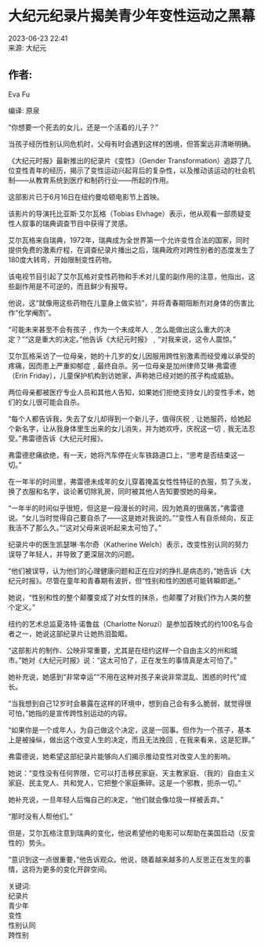 # 大纪元纪录片揭美青少年变性运动之黑幕

2023-06-23 22:41  
来源: 大纪元  

## 作者:  
Eva Fu  

编译: 原泉  

“你想要一个死去的女儿，还是一个活着的儿子？”

当孩子经历性别认同危机时，父母有时会遇到这样的困境，但答案远非清晰明确。

《大纪元时报》最新推出的纪录片《变性》（Gender Transformation）追踪了几位变性青年的经历，揭示了变性运动兴起背后的复杂性，以及推动该运动的社会机制——从教育系统到医疗和制药行业——所起的作用。

这部影片已于6月16日在纽约曼哈顿电影节上首映。

该影片的导演托比亚斯‧艾尔瓦格（Tobias Elvhage）表示，他从观看一部质疑变性人叙事的瑞典调查节目中获得了灵感。

艾尔瓦格来自瑞典，1972年，瑞典成为全世界第一个允许变性合法的国家，同时提供免费的激素疗程，在调查纪录片播出之后，瑞典政府对跨性别者的态度发生了180度大转弯，开始限制变性药物。

该电视节目引起了艾尔瓦格对变性药物和手术对儿童的副作用的注意，他指出，这些副作用是不可逆的，而且鲜少有报导。

他说，这“就像用这些药物在儿童身上做实验”，并将青春期阻断剂对身体的伤害比作“化学阉割”。

“可能未来甚至不会有孩子﹐作为一个未成年人﹐怎么能做出这么重大的决定？”“这是重大的决定。”他告诉《大纪元时报》﹐“对我来说，这令人震惊。”

艾尔瓦格采访了一位母亲，她的十几岁的女儿因服用跨性别激素而经受难以承受的疼痛，因而患上严重抑郁症﹐最终自杀。另一位母亲是加州律师艾琳‧弗雷德（Erin Friday），儿童保护机构到访她家，声称她已经对她的孩子构成威胁。

两位母亲都被医疗专业人员和其他人告知，如果她们拒绝支持女儿的变性手术，她们的女儿很可能会自杀。

“每个人都告诉我，失去了女儿却得到一个新儿子，值得庆祝﹐让她服药，给她起个新名字，让从我身体里生出来的女儿消失，并为她欢呼，庆祝这一切﹐我无法忍受。”弗雷德告诉《大纪元时报》。

弗雷德悲痛欲绝，有一天，她将汽车停在火车铁路道口上，“思考是否结束这一切。”

在一年半的时间里，弗雷德未成年的女儿穿着掩盖女性性特征的衣服，剪了头发，换了衣服和名字，谈论著切除乳房，同时被其他人告知要恨她的母亲。

“一年半的时间似乎很短，但这是一段漫长的时间，因为她真的很痛苦，”弗雷德说。“女儿当时觉得自己要自杀了——这是她对我说的。”“变性人有自杀倾向，反正我活不了那么久。”“这对父母来说听起来太可怕了。”

纪录片中的医生凯瑟琳‧韦尔奇（Katherine Welch）表示，改变性别认同的努力误导了年轻人，并导致了更深层次的问题。

“他们被误导，认为他们的心理健康问题和正在应对的挣扎是病态的，”她告诉《大纪元时报》。尽管在童年和青春期有波折，但“性别和性的困惑可能转瞬即逝。”

她说，“性别和性的整个颠覆变成了对女性的抹杀，也颠覆了对我们作为人类的整个定义。”

纽约的艺术总监夏洛特‧诺鲁兹（Charlotte Noruzi）是参加首映式的约100名与会者之一，她说这部纪录片让她热泪盈眶。

“这部影片的制作、公映非常重要，尤其是在纽约这样一个自由主义的州和城市。”她对《大纪元时报》说：“这太可怕了，正在发生的事情真是太可怕了。”

她补充说，她感到“非常幸运”“不用在这种对孩子来说非常混乱、困惑的时代”成长。

“当我想到自己12岁时会暴露在这样的环境中，想到自己会有多么脆弱，就觉得很可怕，”她指的是宣传跨性别运动的内容。

“如果你是一个成年人，为自己做这个决定，这是一回事。但作为一个孩子，基本上是被操纵，做出这个改变人生的决定，而且无法挽回﹐在我来看来，这是犯罪。”

弗雷德说，她希望这部纪录片能够向人们揭示推动变性对改变人生的影响。

她说：“变性没有任何界限，它可以打击移民家庭、天主教家庭、（我的）自由主义家庭、民主党人、共和党人，它把整个家庭撕碎。这是一个邪教，扼杀一切。”

她补充说，一旦年轻人后悔自己的决定，“他们就会像垃圾一样被丢弃。”

“那时没有人帮他们。”

但是，艾尔瓦格注意到瑞典的变化，他说希望他的电影可以帮助在美国启动（反变性的）势头。

“意识到这一点很重要，”他告诉观众。他说，随着越来越多的人反思正在发生的事情，这将为更多的变化开辟空间。

关键词:  
纪录片  
青少年  
变性  
性别认同  
跨性别  